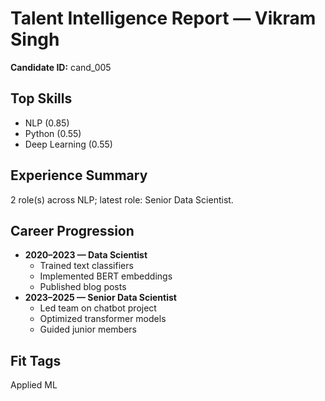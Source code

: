 # Talent Intelligence Report — Vikram Singh

**Candidate ID:** cand_005

## Top Skills
- NLP (0.85)
- Python (0.55)
- Deep Learning (0.55)

## Experience Summary
2 role(s) across NLP; latest role: Senior Data Scientist.

## Career Progression
- **2020–2023 — Data Scientist**
  - Trained text classifiers
  - Implemented BERT embeddings
  - Published blog posts
- **2023–2025 — Senior Data Scientist**
  - Led team on chatbot project
  - Optimized transformer models
  - Guided junior members

## Fit Tags
Applied ML

